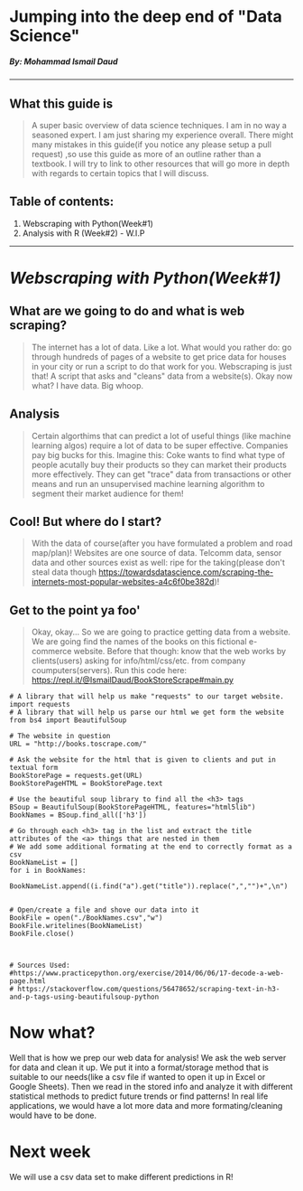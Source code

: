 # Jumping into the deep end of **"Data Science"**
##### By: Mohammad Ismail Daud 
***

## What this guide is
> A super basic overview of data science techniques. I am in no way a seasoned expert. I am just sharing my experience overall. There might many mistakes in this guide(if you notice any please setup a pull request) ,so use this guide as more of an outline rather than a textbook. I will try to link to other resources that will go more in depth with regards to certain topics that I will discuss.

## Table of contents:
1. Webscraping with Python(Week#1)
2. Analysis with R (Week#2) - W.I.P
***
# ***Webscraping with Python(Week#1)***

## What are we going to do and what is web scraping?
> The internet has a lot of data. Like a lot. What would you rather do: go through hundreds of pages of a website to get price data for houses in your city or run a script to do that work for you. Webscraping is just that! A script that asks and "cleans" data from a website(s). Okay now what? I have data. Big whoop. 

## Analysis
> Certain algorthims that can predict a lot of useful things (like machine learning algos) require a lot of data to be super effective. Companies pay big bucks for this. Imagine this: Coke wants to find what type of people acutally buy their products so they can market their products more effectively. They can get "trace" data from transactions or other means and run an unsupervised machine learning algorithm to segment their market audience for them! 

## Cool! But where do I start?
> With the data of course(after you have formulated a problem and road map/plan)! Websites are one source of data. Telcomm data, sensor data and other sources exist as well: ripe for the taking(please don't steal data though https://towardsdatascience.com/scraping-the-internets-most-popular-websites-a4c6f0be382d)! 

## Get to the point ya foo'
> Okay, okay...  So we are going to practice getting data from a website. We are going find the names of the books on this fictional e-commerce website. Before that though: know that the web works by clients(users) asking for info/html/css/etc. from company coumputers(servers).
Run this code here: https://repl.it/@IsmailDaud/BookStoreScrape#main.py
```
# A library that will help us make "requests" to our target website.
import requests
# A library that will help us parse our html we get form the website
from bs4 import BeautifulSoup

# The website in question
URL = "http://books.toscrape.com/"

# Ask the website for the html that is given to clients and put in textual form
BookStorePage = requests.get(URL)
BookStorePageHTML = BookStorePage.text

# Use the beautiful soup library to find all the <h3> tags 
BSoup = BeautifulSoup(BookStorePageHTML, features="html5lib")
BookNames = BSoup.find_all(['h3'])

# Go through each <h3> tag in the list and extract the title attributes of the <a> things that are nested in them
# We add some additional formating at the end to correctly format as a csv
BookNameList = []
for i in BookNames:
  BookNameList.append((i.find("a").get("title")).replace(",","")+",\n")


# Open/create a file and shove our data into it
BookFile = open("./BookNames.csv","w")
BookFile.writelines(BookNameList)
BookFile.close()



# Sources Used:
#https://www.practicepython.org/exercise/2014/06/06/17-decode-a-web-page.html
# https://stackoverflow.com/questions/56478652/scraping-text-in-h3-and-p-tags-using-beautifulsoup-python
```
# Now what?
Well that is how we prep our web data for analysis! We ask the web server for data and clean it up. We put it into a format/storage method that is suitable to our needs(like a csv file if wanted to open it up in Excel or Google Sheets). Then we read in the stored info and analyze it with different statistical methods to predict future trends or find patterns! In real life applications, we would have a lot more data and more formating/cleaning would have to be done.

# Next week
We will use a csv data set to make different predictions in R!
